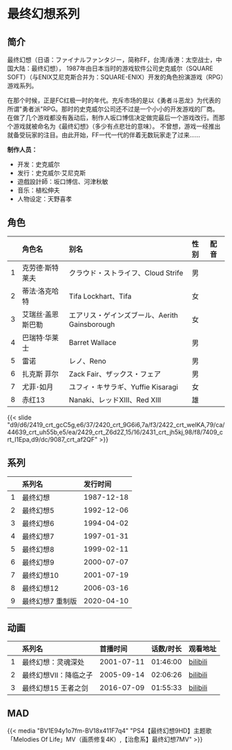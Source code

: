 # 最终幻想系列


## 简介

最终幻想（日语：ファイナルファンタジー，简称FF，台湾/香港：太空战士，中国大陆：最终幻想），
1987年由日本当时的游戏软件公司史克威尔（SQUARE SOFT）（与ENIX艾尼克斯合并为：SQUARE-ENIX）开发的角色扮演游戏（RPG）游戏系列。

在那个时候，正是FC红极一时的年代。充斥市场的是以《勇者斗恶龙》为代表的所谓"勇者派"RPG。那时的史克威尔公司还不过是一个小小的开发游戏的厂商。
在做了几个游戏都没有轰动后，制作人坂口博信决定做完最后一个游戏改行。而那个游戏就被命名为《最终幻想》（多少有点悲壮的意味）。
不曾想，游戏一经推出就备受玩家的注目。由此开始，FF一代一代的伴着无数玩家走了过来……

**制作人员：**
- 开发：史克威尔
- 发行：史克威尔·艾尼克斯
- 遊戲設計師：坂口博信、河津秋敏
- 音乐：植松伸夫
- 人物设定：天野喜孝


## 角色

|     |   角色名   |   别名  | 性别 |  配音  |
|:--- |:------  |:----      |:---  |:--   |
| 1 | 克劳德·斯特莱夫 | クラウド・ストライフ、Cloud Strife | 男 |  |
| 2 | 蒂法·洛克哈特 | Tifa Lockhart、Tifa | 女 |  |
| 3 | 艾瑞丝·盖恩斯巴勒 | エアリス・ゲインズブール、Aerith Gainsborough | 女 |  |
| 4 | 巴瑞特·华莱士 | Barret Wallace | 男 |  |
| 5 | 雷诺 | レノ、Reno | 男 |  |
| 6 | 扎克斯 菲尔 | Zack Fair、ザックス・フェア | 男 |  |
| 7 | 尤菲･如月 | ユフィ・キサラギ、Yuffie Kisaragi | 女 |  |
| 8 | 赤红13 | Nanaki、レッドXIII、Red XIII | 雄 |  |

{{< slide "d9/d6/2419_crt_gcC5g,e6/37/2420_crt_9G6i6,7a/f3/2422_crt_welKA,79/ca/44639_crt_uh55b,e5/ea/2429_crt_Z6d2Z,15/16/2431_crt_jh5kj,98/f8/7409_crt_I1Epa,d9/dc/9087_crt_af2QF" >}}


## 系列

|     | 系列名       | 发行时间       |
|:----|:----------|:-----------|
| 1   | 最终幻想      | 1987-12-18 |
| 2   | 最终幻想5     | 1992-12-06 |
| 3   | 最终幻想6     | 1994-04-02 |
| 4   | 最终幻想7     | 1997-01-31 |
| 5   | 最终幻想8     | 1999-02-11 |
| 6   | 最终幻想9     | 2000-07-07 |
| 7   | 最终幻想10    | 2001-07-19 |
| 8   | 最终幻想12    | 2006-03-16 |
| 9   | 最终幻想7 重制版 | 2020-04-10 |

## 动画

|     | 系列名          | 首播时间       | 话数/时长    | 观看地址                                                      |
|:----|:-------------|:-----------|:---------|:----------------------------------------------------------|
| 1   | 最终幻想：灵魂深处    | 2001-07-11 | 01:46:00 | [bilibili](https://www.bilibili.com/bangumi/play/ep93086) |
| 2   | 最终幻想VII：降临之子 | 2005-09-14 | 02:06:26 | [bilibili](https://www.bilibili.com/bangumi/play/ep89591) |
| 3   | 最终幻想15 王者之剑  | 2016-07-09 | 01:55:33 | [bilibili](https://www.bilibili.com/video/BV1z34y197WC)   |


## MAD

{{< media  "BV1E94y1o7fm-BV18x411F7q4"
"PS4【最终幻想9HD】主题歌 「Melodies Of Life」MV（画质修复4K）,【治愈系】最终幻想7MV"  >}}
